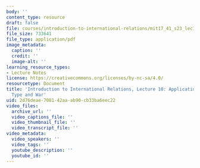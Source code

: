 ```yaml
---
body: ''
content_type: resource
draft: false
file: courses/introduction-to-international-relations/mit17_41_s23_lec10.pdf
file_size: 733641
file_type: application/pdf
image_metadata:
  caption: ''
  credit: ''
  image-alt: ''
learning_resource_types:
- Lecture Notes
license: https://creativecommons.org/licenses/by-nc-sa/4.0/
resourcetype: Document
title: 'Introduction to International Relations, Lecture 10: Applications: Regime
  Type and War'
uid: 2d76deae-7081-42aa-ab90-cb33ba6eec22
video_files:
  archive_url: ''
  video_captions_file: ''
  video_thumbnail_file: ''
  video_transcript_file: ''
video_metadata:
  video_speakers: ''
  video_tags: ''
  youtube_description: ''
  youtube_id: ''
---
```

